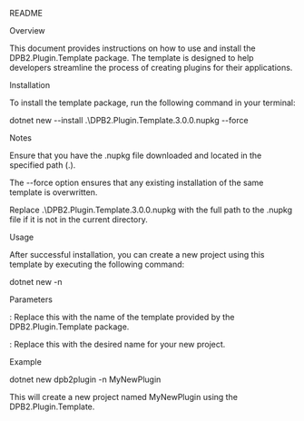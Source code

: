 README

Overview

This document provides instructions on how to use and install the DPB2.Plugin.Template package. The template is designed to help developers streamline the process of creating plugins for their applications.

Installation

To install the template package, run the following command in your terminal:

dotnet new --install .\DPB2.Plugin.Template.3.0.0.nupkg --force

Notes

Ensure that you have the .nupkg file downloaded and located in the specified path (.\).

The --force option ensures that any existing installation of the same template is overwritten.

Replace .\DPB2.Plugin.Template.3.0.0.nupkg with the full path to the .nupkg file if it is not in the current directory.

Usage

After successful installation, you can create a new project using this template by executing the following command:

dotnet new <template-name> -n <project-name>

Parameters

<template-name>: Replace this with the name of the template provided by the DPB2.Plugin.Template package.

<project-name>: Replace this with the desired name for your new project.

Example

dotnet new dpb2plugin -n MyNewPlugin

This will create a new project named MyNewPlugin using the DPB2.Plugin.Template.
